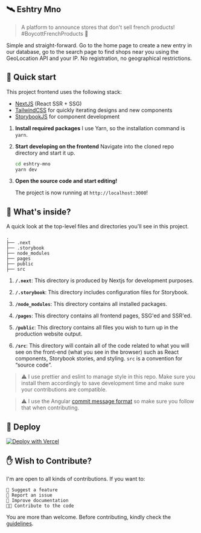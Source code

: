 ## 🛰️ Eshtry Mno

> A platform to announce stores that don't sell french products! #BoycottFrenchProducts 🚀

Simple and straight-forward. Go to the home page to create a new entry in our database, go to the search page to find shops near you using the GeoLocation API and your IP. No registration, no geographical restrictions.

## 🚀 Quick start

This project frontend uses the following stack:

- [NextJS](https://nextjs.org) (React SSR + SSG)
- [TailwindCSS](https://tailwindcss.com) for quickly iterating designs and new components
- [StorybookJS](https://storybook.js.org) for component development

1. **Install required packages**
   I use Yarn, so the installation command is `yarn`.

2. **Start developing on the frontend**
   Navigate into the cloned repo directory and start it up.

   ```bash
   cd eshtry-mno
   yarn dev
   ```

3. **Open the source code and start editing!**

   The project is now running at `http://localhost:3000`!

## 🧐 What's inside?

A quick look at the top-level files and directories you'll see in this project.

    .
    ├── .next
    ├── .storybook
    ├── node_modules
    ├── pages
    ├── public
    ├── src

1.  **`/.next`**: This directory is produced by Nextjs for development purposes.

2.  **`/.storybook`**: This directory includes configuration files for Storybook.

3.  **`/node_modules`**: This directory contains all installed packages.

4.  **`/pages`**: This directory contains all frontend pages, SSG'ed and SSR'ed.

5.  **`/public`**: This directory contains all files you wish to turn up in the production website output.

6.  **`/src`**: This directory will contain all of the code related to what you will see on the front-end (what you see in the browser) such as React components, Storybook stories, and styling. `src` is a convention for “source code”.

> ⚠️ I use prettier and eslint to manage style in this repo. Make sure you install them accordingly to save development time and make sure your contributions are compatible.

> ⚠️ I use the Angular [commit message format](https://github.com/angular/angular/blob/master/CONTRIBUTING.md#-commit-message-format) so make sure you follow that when contributing.

## 💫 Deploy

[![Deploy with Vercel](https://vercel.com/button)](https://vercel.com/new/git/external?repository-url=https://github.com/KL13NT/pollu)

## ✋ Wish to Contribute?

I'm are open to all kinds of contributions. If you want to:

    🤔 Suggest a feature
    🐛 Report an issue
    📖 Improve documentation
    👩‍💻 Contribute to the code

You are more than welcome. Before contributing, kindly check the [guidelines](./CONTRIBUTING.md).
